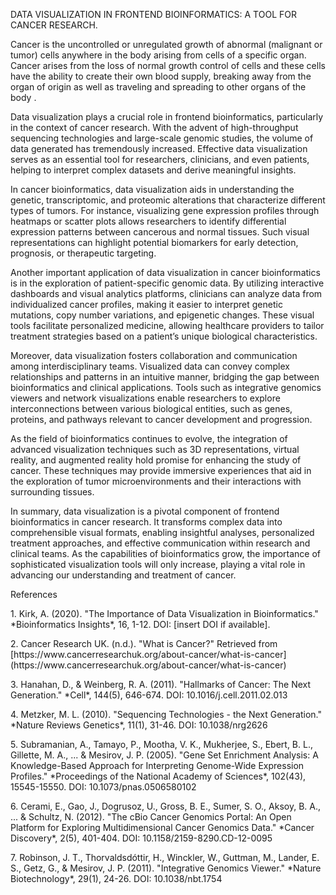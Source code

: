 DATA VISUALIZATION IN FRONTEND BIOINFORMATICS: A TOOL FOR CANCER RESEARCH.

Cancer is the uncontrolled or unregulated growth of abnormal (malignant or tumor) cells anywhere in the body arising from cells of a specific organ. Cancer arises from the loss of normal growth control of cells and these cells have the ability to create their own blood supply, breaking away from the organ of origin as well as traveling and spreading to other organs of the body .

Data visualization plays a crucial role in frontend bioinformatics, particularly in the context of cancer research. With the advent of high-throughput sequencing technologies and large-scale genomic studies, the volume of data generated has tremendously increased. Effective data visualization serves as an essential tool for researchers, clinicians, and even patients, helping to interpret complex datasets and derive meaningful insights.

In cancer bioinformatics, data visualization aids in understanding the genetic, transcriptomic, and proteomic alterations that characterize different types of tumors. For instance, visualizing gene expression profiles through heatmaps or scatter plots allows researchers to identify differential expression patterns between cancerous and normal tissues. Such visual representations can highlight potential biomarkers for early detection, prognosis, or therapeutic targeting.

Another important application of data visualization in cancer bioinformatics is in the exploration of patient-specific genomic data. By utilizing interactive dashboards and visual analytics platforms, clinicians can analyze data from individualized cancer profiles, making it easier to interpret genetic mutations, copy number variations, and epigenetic changes. These visual tools facilitate personalized medicine, allowing healthcare providers to tailor treatment strategies based on a patient’s unique biological characteristics.

Moreover, data visualization fosters collaboration and communication among interdisciplinary teams. Visualized data can convey complex relationships and patterns in an intuitive manner, bridging the gap between bioinformatics and clinical applications. Tools such as integrative genomics viewers and network visualizations enable researchers to explore interconnections between various biological entities, such as genes, proteins, and pathways relevant to cancer development and progression. 

As the field of bioinformatics continues to evolve, the integration of advanced visualization techniques such as 3D representations, virtual reality, and augmented reality hold promise for enhancing the study of cancer. These techniques may provide immersive experiences that aid in the exploration of tumor microenvironments and their interactions with surrounding tissues.

In summary, data visualization is a pivotal component of frontend bioinformatics in cancer research. It transforms complex data into comprehensible visual formats, enabling insightful analyses, personalized treatment approaches, and effective communication within research and clinical teams. As the capabilities of bioinformatics grow, the importance of sophisticated visualization tools will only increase, playing a vital role in advancing our understanding and treatment of cancer.

References 

1\. Kirk, A. (2020). "The Importance of Data Visualization in Bioinformatics." \*Bioinformatics Insights\*, 16, 1-12. DOI: \[insert DOI if available].

2\. Cancer Research UK. (n.d.). "What is Cancer?" Retrieved from \[https\://www\.cancerresearchuk.org/about-cancer/what-is-cancer]\(https\://www\.cancerresearchuk.org/about-cancer/what-is-cancer)

3\. Hanahan, D., & Weinberg, R. A. (2011). "Hallmarks of Cancer: The Next Generation." \*Cell\*, 144(5), 646-674. DOI: 10.1016/j.cell.2011.02.013

4\. Metzker, M. L. (2010). "Sequencing Technologies - the Next Generation." \*Nature Reviews Genetics\*, 11(1), 31-46. DOI: 10.1038/nrg2626

5\. Subramanian, A., Tamayo, P., Mootha, V. K., Mukherjee, S., Ebert, B. L., Gillette, M. A., ... & Mesirov, J. P. (2005). "Gene Set Enrichment Analysis: A Knowledge-Based Approach for Interpreting Genome-Wide Expression Profiles." \*Proceedings of the National Academy of Sciences\*, 102(43), 15545-15550. DOI: 10.1073/pnas.0506580102

6\. Cerami, E., Gao, J., Dogrusoz, U., Gross, B. E., Sumer, S. O., Aksoy, B. A., ... & Schultz, N. (2012). "The cBio Cancer Genomics Portal: An Open Platform for Exploring Multidimensional Cancer Genomics Data." \*Cancer Discovery\*, 2(5), 401-404. DOI: 10.1158/2159-8290.CD-12-0095

7\. Robinson, J. T., Thorvaldsdóttir, H., Winckler, W., Guttman, M., Lander, E. S., Getz, G., & Mesirov, J. P. (2011). "Integrative Genomics Viewer." \*Nature Biotechnology\*, 29(1), 24-26. DOI: 10.1038/nbt.1754
